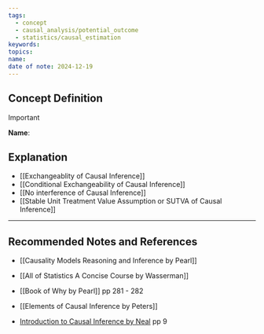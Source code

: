 ```yaml
---
tags:
  - concept
  - causal_analysis/potential_outcome
  - statistics/causal_estimation
keywords: 
topics: 
name: 
date of note: 2024-12-19
---
```


## Concept Definition

>[!important]
>**Name**: 




## Explanation


- [[Exchangeablity of Causal Inference]]
- [[Conditional Exchangeability of Causal Inference]]
- [[No interference of Causal Inference]]
- [[Stable Unit Treatment Value Assumption or SUTVA of Causal Inference]]



-----------
##  Recommended Notes and References



- [[Causality Models Reasoning and Inference by Pearl]]
- [[All of Statistics A Concise Course by Wasserman]]
- [[Book of Why by Pearl]] pp 281 - 282
- [[Elements of Causal Inference by Peters]]

- [Introduction to Causal Inference by Neal](https://www.bradyneal.com/causal-inference-course) pp 9